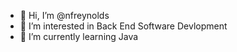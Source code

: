 - 👋 Hi, I’m @nfreynolds
- 👀 I’m interested in Back End Software Devlopment
- 🌱 I’m currently learning Java

<!---
nfreynolds/nfreynolds is a ✨ special ✨ repository because its `README.md` (this file) appears on your GitHub profile.
You can click the Preview link to take a look at your changes.
--->

